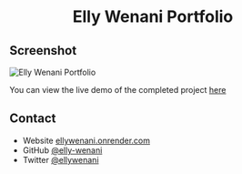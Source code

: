 <h1 align="center">Elly Wenani Portfolio</h1>


## Screenshot
![Elly Wenani Portfolio](https://user-images.githubusercontent.com/49924816/111594510-349a1480-87dc-11eb-974f-44f5a6fa8204.png)

You can view the live demo of the completed project [here](ellywenani.onrender.com)

## Contact

- Website [ellywenani.onrender.com](ellywenani.onrender.com)
- GitHub [@elly-wenani](https://github.com/elly-wenani)
- Twitter [@ellywenani](https://twitter.com/ellywenani)
